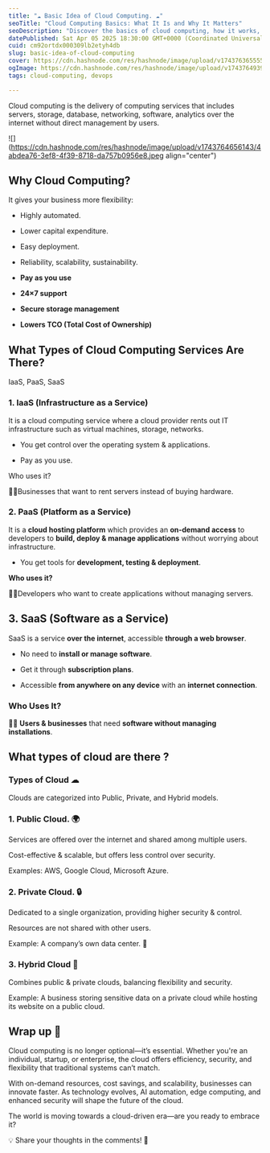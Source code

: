 ```yaml
---
title: "☁ Basic Idea of Cloud Computing. ☁"
seoTitle: "Cloud Computing Basics: What It Is and Why It Matters"
seoDescription: "Discover the basics of cloud computing, how it works, and why it's essential for businesses and individuals. Learn about its benefits, types, and real-world"
datePublished: Sat Apr 05 2025 18:30:00 GMT+0000 (Coordinated Universal Time)
cuid: cm92ortdx000309lb2etyh4db
slug: basic-idea-of-cloud-computing
cover: https://cdn.hashnode.com/res/hashnode/image/upload/v1743763655555/4b7b4a56-c2a7-4d5a-8dea-a8d61a67a3dc.jpeg
ogImage: https://cdn.hashnode.com/res/hashnode/image/upload/v1743764939730/5751310c-764e-4bc0-8967-30ce6d6e5e83.jpeg
tags: cloud-computing, devops

---
```


Cloud computing is the delivery of computing services that includes servers, storage, database, networking, software, analytics over the internet without direct management by users.

![](https://cdn.hashnode.com/res/hashnode/image/upload/v1743764656143/4abdea76-3ef8-4f39-8718-da757b0956e8.jpeg align="center")

## **Why Cloud Computing?**

It gives your business more flexibility:

* Highly automated.
    
* Lower capital expenditure.
    
* Easy deployment.
    
* Reliability, scalability, sustainability.
    
* **Pay as you use**
    
* **24×7 support**
    
* **Secure storage management**
    
* **Lowers TCO (Total Cost of Ownership)**
    

## What Types of Cloud Computing Services Are There?

IaaS, PaaS, SaaS

### 1\. IaaS (Infrastructure as a Service)

It is a cloud computing service where a cloud provider rents out IT infrastructure such as virtual machines, storage, networks.

* You get control over the operating system & applications.
    
* Pay as you use.
    

Who uses it?

🧑‍💼Businesses that want to rent servers instead of buying hardware.

### **2\. PaaS (Platform as a Service)**

It is a **cloud hosting platform** which provides an **on-demand access** to developers to **build, deploy & manage applications** without worrying about infrastructure.

* You get tools for **development, testing & deployment**.
    

**Who uses it?**

🧑‍💼Developers who want to create applications without managing servers.

## **3\. SaaS (Software as a Service)**

SaaS is a service **over the internet**, accessible **through a web browser**.

* No need to **install or manage software**.
    
* Get it through **subscription plans**.
    
* Accessible **from anywhere on any device** with an **internet connection**.
    

### **Who Uses It?**

🧑‍💼 **Users & businesses** that need **software without managing installations**.

## What types of cloud are there ?

### Types of Cloud ☁

Clouds are categorized into Public, Private, and Hybrid models.

### 1\. Public Cloud. 🌍

Services are offered over the internet and shared among multiple users.

Cost-effective & scalable, but offers less control over security.

Examples: AWS, Google Cloud, Microsoft Azure.

### 2\. Private Cloud. 🔒

Dedicated to a single organization, providing higher security & control.

Resources are not shared with other users.

Example: A company’s own data center. 🏢

### 3\. Hybrid Cloud 🔄

Combines public & private clouds, balancing flexibility and security.

Example: A business storing sensitive data on a private cloud while hosting its website on a public cloud.

## Wrap up 🚀

Cloud computing is no longer optional—it’s essential. Whether you're an individual, startup, or enterprise, the cloud offers efficiency, security, and flexibility that traditional systems can’t match.

With on-demand resources, cost savings, and scalability, businesses can innovate faster. As technology evolves, AI automation, edge computing, and enhanced security will shape the future of the cloud.

The world is moving towards a cloud-driven era—are you ready to embrace it?

💡 Share your thoughts in the comments! 🚀
